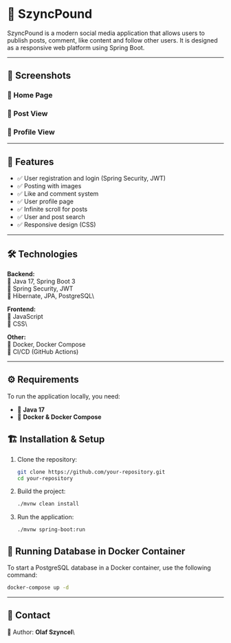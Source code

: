 # 📌 SzyncPound

SzyncPound is a modern social media application that allows users to publish posts, comment, like content and follow other users. It is designed as a responsive web platform using Spring Boot.

---

## 📸 Screenshots

### 🔹 Home Page



### 🔹 Post View



### 🔹 Profile View



---

## 🚀 Features

- ✅ User registration and login (Spring Security, JWT)
- ✅ Posting with images
- ✅ Like and comment system
- ✅ User profile page
- ✅ Infinite scroll for posts
- ✅ User and post search
- ✅ Responsive design (CSS)

---

## 🛠️ Technologies

**Backend:**\
🔹 Java 17, Spring Boot 3\
🔹 Spring Security, JWT\
🔹 Hibernate, JPA, PostgreSQL\

**Frontend:**\
🔹 JavaScript\
🔹 CSS\

**Other:**\
🔹 Docker, Docker Compose\
🔹 CI/CD (GitHub Actions)

---

## ⚙️ Requirements

To run the application locally, you need:

- 📌 **Java 17**
- 📌 **Docker & Docker Compose**


## 🏗️ Installation & Setup

1. Clone the repository:
   ```sh
   git clone https://github.com/your-repository.git
   cd your-repository
   ```
2. Build the project:
   ```sh
   ./mvnw clean install
   ```
3. Run the application:
   ```sh
   ./mvnw spring-boot:run
   ```

## 🐳 Running Database in Docker Container

To start a PostgreSQL database in a Docker container, use the following command:

```sh
docker-compose up -d
```

---

## 🔗 Contact

📩 Author: **Olaf Szyncel**\

